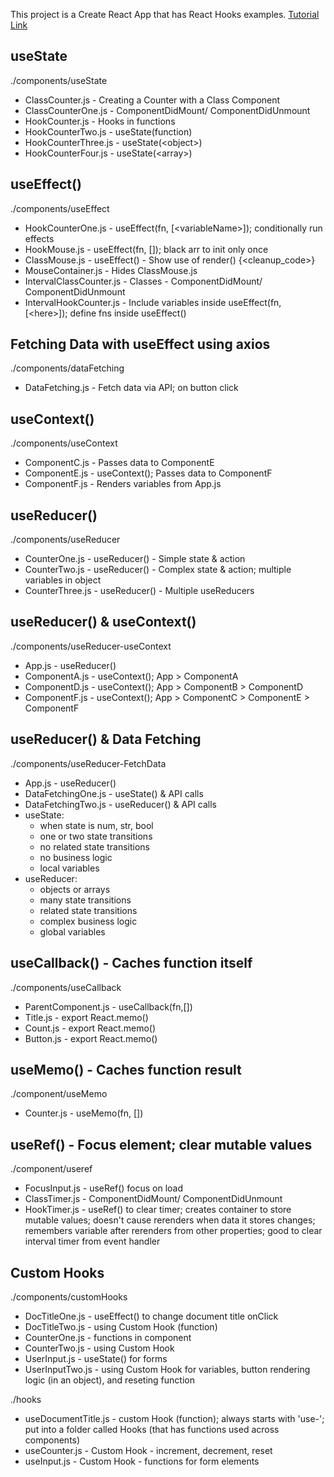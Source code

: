 This project is a Create React App that has React Hooks examples.
[Tutorial Link](https://www.youtube.com/watch?v=cF2lQ_gZeA8&list=PLC3y8-rFHvwisvxhZ135pogtX7_Oe3Q3A&index=1)

## useState
./components/useState
- ClassCounter.js - Creating a Counter with a Class Component
- ClassCounterOne.js - ComponentDidMount/ ComponentDidUnmount
- HookCounter.js - Hooks in functions
- HookCounterTwo.js - useState(function)
- HookCounterThree.js - useState(\<object\>)
- HookCounterFour.js - useState(\<array\>)

## useEffect()
./components/useEffect
- HookCounterOne.js - useEffect(fn, \[\<variableName\>\]); conditionally run effects
- HookMouse.js - useEffect(fn, []); black arr to init only once
- ClassMouse.js - useEffect() - Show use of render() {\<cleanup_code\>}
- MouseContainer.js - Hides ClassMouse.js
- IntervalClassCounter.js - Classes - ComponentDidMount/ ComponentDidUnmount
- IntervalHookCounter.js - Include variables inside useEffect(fn, \[\<here\>\]); define fns inside useEffect()

## Fetching Data with useEffect using axios
./components/dataFetching
- DataFetching.js - Fetch data via API; on button click

## useContext()
./components/useContext
- ComponentC.js - Passes data to ComponentE
- ComponentE.js - useContext(); Passes data to ComponentF
- ComponentF.js - Renders variables from App.js

## useReducer()
./components/useReducer
- CounterOne.js - useReducer() - Simple state & action
- CounterTwo.js - useReducer() - Complex state & action; multiple variables in object
- CounterThree.js - useReducer() - Multiple useReducers

## useReducer() & useContext()
./components/useReducer-useContext
- App.js - useReducer()
- ComponentA.js - useContext(); App > ComponentA
- ComponentD.js - useContext(); App > ComponentB > ComponentD
- ComponentF.js - useContext(); App > ComponentC > ComponentE > ComponentF

## useReducer() & Data Fetching
./components/useReducer-FetchData
- App.js - useReducer()
- DataFetchingOne.js - useState() & API calls
- DataFetchingTwo.js - useReducer() & API calls
- useState:
  - when state is num, str, bool
  - one or two state transitions
  - no related state transitions
  - no business logic
  - local variables
- useReducer:
  - objects or arrays
  - many state transitions
  - related state transitions
  - complex business logic
  - global variables

## useCallback() - Caches function itself
./components/useCallback
- ParentComponent.js - useCallback(fn,[])
- Title.js - export React.memo()
- Count.js - export React.memo()
- Button.js - export React.memo()

## useMemo() - Caches function result
./component/useMemo
- Counter.js - useMemo(fn, [])

## useRef() - Focus element; clear mutable values
./component/useref
- FocusInput.js - useRef() focus on load
- ClassTimer.js - ComponentDidMount/ ComponentDidUnmount
- HookTimer.js - useRef() to clear timer; creates container to store mutable values; doesn't cause rerenders when data it stores changes; remembers variable after rerenders from other properties; good to clear interval timer from event handler

## Custom Hooks
./components/customHooks
- DocTitleOne.js - useEffect() to change document title onClick
- DocTitleTwo.js - using Custom Hook (function)
- CounterOne.js - functions in component
- CounterTwo.js - using Custom Hook
- UserInput.js - useState() for forms
- UserInputTwo.js - using Custom Hook for variables, button rendering logic (in an object), and reseting function

./hooks
- useDocumentTitle.js - custom Hook (function); always starts with 'use-'; put into a folder called Hooks (that has functions used across components)
- useCounter.js - Custom Hook - increment, decrement, reset
- useInput.js - Custom Hook - functions for form elements